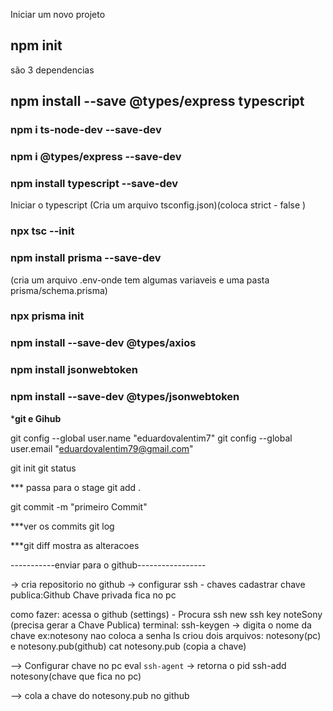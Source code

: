 Iniciar um novo projeto
## npm init

são 3 dependencias
## npm install --save @types/express typescript
### npm i ts-node-dev --save-dev
### npm i @types/express --save-dev
### npm install typescript --save-dev

Iniciar o typescript (Cria um arquivo tsconfig.json)(coloca strict  - false )
### npx tsc --init 




### npm install prisma --save-dev

(cria um arquivo .env-onde tem algumas variaveis e uma pasta prisma/schema.prisma)
### npx prisma init 

 ### npm install --save-dev @types/axios


### npm install jsonwebtoken
### npm install --save-dev @types/jsonwebtoken

*************************git e Gihub************************

git config --global user.name "eduardovalentim7"
git config --global user.email "eduardovalentim79@gmail.com"

git init
git status

*** passa para o stage
git add .

git commit -m "primeiro Commit"

***ver os commits 
git log

***git diff <arquivo> 
mostra as alteracoes


-----------enviar para o github-----------------

-> cria repositorio no github
-> configurar ssh  - chaves
  cadastrar chave publica:Github
  Chave privada fica no pc

como fazer:
 acessa o github (settings) - Procura ssh
  new ssh key
     noteSony
       (precisa gerar a Chave Publica)
        terminal: ssh-keygen -> digita o nome da chave ex:notesony
        nao coloca a senha
        ls
 	criou dois arquivos: notesony(pc) e notesony.pub(github)
        cat notesony.pub (copia a chave)

--> Configurar chave no pc
     eval `ssh-agent` -> retorna o pid 
     ssh-add notesony(chave que fica no pc)

--> cola a chave do notesony.pub no github










